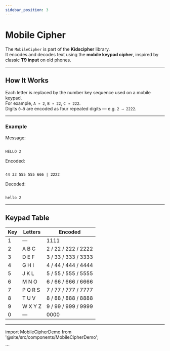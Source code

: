 ```yaml
---
sidebar_position: 3
---
```


# Mobile Cipher

The `MobileCipher` is part of the **Kidscipher** library.  
It encodes and decodes text using the **mobile keypad cipher**, inspired by classic **T9 input** on old phones.

---

## How It Works

Each letter is replaced by the number key sequence used on a mobile keypad.  
For example, `A → 2`, `B → 22`, `C → 222`.  
Digits `0–9` are encoded as four repeated digits — e.g. `2 → 2222`.

---

### Example

Message:

```

HELLO 2

```

Encoded:

```

44 33 555 555 666 | 2222

```

Decoded:

```

hello 2

```

---

## Keypad Table

| Key | Letters | Encoded             |
| --- | ------- | ------------------- |
| 1   | —       | 1111                |
| 2   | A B C   | 2 / 22 / 222 / 2222 |
| 3   | D E F   | 3 / 33 / 333 / 3333 |
| 4   | G H I   | 4 / 44 / 444 / 4444 |
| 5   | J K L   | 5 / 55 / 555 / 5555 |
| 6   | M N O   | 6 / 66 / 666 / 6666 |
| 7   | P Q R S | 7 / 77 / 777 / 7777 |
| 8   | T U V   | 8 / 88 / 888 / 8888 |
| 9   | W X Y Z | 9 / 99 / 999 / 9999 |
| 0   | —       | 0000                |

---

import MobileCipherDemo from '@site/src/components/MobileCipherDemo';

<MobileCipherDemo />
```
